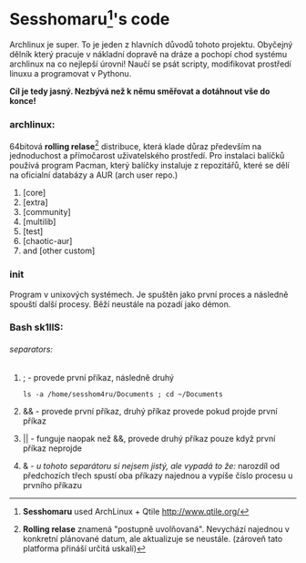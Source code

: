 # Sesshomaru[^1]'s code

Archlinux je super. To je jeden z hlavních důvodů tohoto projektu. Obyčejný dělník který pracuje v nákladní dopravě na dráze a pochopí chod systému archlinux na co nejlepší úrovni! Naučí se psát scripty, modifikovat prostředí linuxu a programovat v Pythonu.

**Cíl je tedy jasný. Nezbývá než k němu směřovat a dotáhnout vše do konce!**

### archlinux:

64bitová **rolling relase**[^2] distribuce, která klade důraz především na jednoduchost a přímočarost uživatelského prostředí.
Pro instalaci balíčků používá program Pacman, který balíčky instaluje z repozitářů, které se dělí na oficialní databázy a AUR (arch user repo.)
1. [core] 
2. [extra]
3. [community]
4. [multilib]
5. [test]
6. [chaotic-aur] 
7. and [other custom]

### init
Program v unixových systémech. Je spuštěn jako první proces a následně spouští další procesy. Běží neustále na pozadí jako démon.

<!-- poznámky k bash scriptování -->

### Bash sk1llS:

###### _separators:_
1. ; - provede první příkaz, následně druhý
      
      ```
      ls -a /home/sesshom4ru/Documents ; cd ~/Documents
      ```
      
2. && - provede první příkaz, druhý příkaz provede pokud projde první příkaz
3. || - funguje naopak než &&, provede druhý příkaz pouze když první příkaz neprojde
4. &  - _u tohoto separátoru si nejsem jistý, ale vypadá to že:_ narozdíl od předchozích třech spustí oba příkazy najednou a vypíše číslo procesu u prvního příkazu 


<!-- vysv2tlivky pod 4arou -->

[^1]: **Sesshomaru** used ArchLinux + Qtile http://www.qtile.org/


  <!--brand icon-->
  <i class="fa-brands fa-github-square"></i>



[^2]: **Rolling relase** znamená "postupně uvolňovaná". Nevychází najednou v konkretní plánované datum, ale aktualizuje se neustále. (zároveň tato platforma přináší určitá uskalí)


